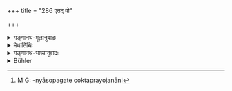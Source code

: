+++
title = "286 एतद् वो"

+++

<details><summary>गङ्गानथ-मूलानुवादः</summary>

Thus has been described to you the procedure of the “Five Sacrifices;” listen now to the means of livelihood for the best of twice-born persons.—(286)
</details>

<details><summary>मेधातिथिः</summary>

पूर्वं हि व्यवहितस्य **पाञ्चयज्ञिकम्** इति महायज्ञविधेर् उपसंहारो माङ्गलिकतयैव । उत्तरेण श्लोकार्धेन वक्ष्यमाणाध्यायार्थैकदेशोपन्यासः । तौ चोक्तप्रयोजनौ[^५०८] । **द्विजातिमुख्या** ब्राह्मणास् तेषां **वृत्तयो** जीविकाः कर्माणि । द्विजातीनां वा मुख्यवृत्तय इति । उत्तरत्रैव दर्शयिष्याम इति प्रसिद्धम् ॥ ३.२७६ ॥


[^५०८]:
     M G: -nyāsopagate coktaprayojanāni

**इति मानवे धर्मशास्त्रे भृगुप्रोक्तायाम् संहितायां **

**तृतीयो ऽध्यायः ॥**

- मान्या कापि मनुस्मृतिस् तदुचिता व्याख्या हि मेधातिथेः ।

- सा लुप्तैव विधेर् वशात् क्वचिद् अपि प्राप्यं न यत् पुस्तकम् ॥

- क्षोणीन्द्रो मदनः सहारणसुतो देशान्तराद् आहृतैर् 

- जीर्णोद्धारम् अचीकरत् तत इतस् तत् पुस्तकैर् लेखितैः ॥

**इति श्रीभट्टविरस्वामिसूनोर् भट्टमेधातिथिस्वामिनः कृतौ मनुभाष्ये**

**तृतीयो ऽध्याय्ः समाप्तः ॥**
</details>

<details><summary>गङ्गानथ-भाष्यानुवादः</summary>

Though much has intervened between this and the description of the ‘Five Sacrifices,’ yet the present reference to the latter, in the final summing up, is with a view to auspiciousness.

The second half of the verse indicates a part of the subject-matter of the next Discourse.

The usefulness of both these—the Summing Up and the Indicating of what is coming next—has already been explained.

‘*The best of twice-born persons*’—*i.e*., Brāhmaṇas. the ‘*means of livelihood*’—professions by which they should live.—Or, the construction may be ‘the principal means of livelihood of twice-born persons.’ All this shall be explained in the next chapter.—(286)



End of Discourse III.
</details>

<details><summary>Bühler</summary>

286	Thus all the ordinances relating to the five (daily great) sacrifices have been declared to you; hear now the law for the manner of living fit for Brahmanas.
</details>
